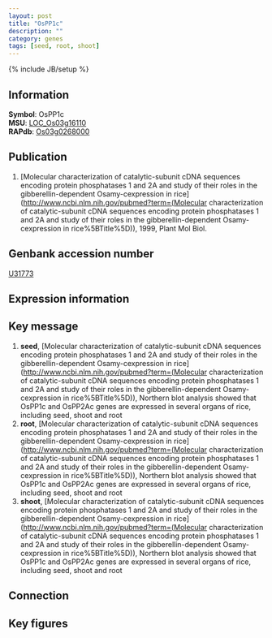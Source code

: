 ```yaml
---
layout: post
title: "OsPP1c"
description: ""
category: genes
tags: [seed, root, shoot]
---
```

{% include JB/setup %}

## Information
__Symbol__: OsPP1c  
__MSU__: [LOC_Os03g16110](http://rice.plantbiology.msu.edu/cgi-bin/ORF_infopage.cgi?orf=LOC_Os03g16110)  
__RAPdb__: [Os03g0268000](http://rapdb.dna.affrc.go.jp/viewer/gbrowse_details/irgsp1?name=Os03g0268000)  

## Publication
1. [Molecular characterization of catalytic-subunit cDNA sequences encoding protein phosphatases 1 and 2A and study of their roles in the gibberellin-dependent Osamy-cexpression in rice](http://www.ncbi.nlm.nih.gov/pubmed?term=(Molecular characterization of catalytic-subunit cDNA sequences encoding protein phosphatases 1 and 2A and study of their roles in the gibberellin-dependent Osamy-cexpression in rice%5BTitle%5D)), 1999, Plant Mol Biol.

## Genbank accession number
[U31773](http://www.ncbi.nlm.nih.gov/nuccore/U31773)

## Expression information

## Key message
1. __seed__, [Molecular characterization of catalytic-subunit cDNA sequences encoding protein phosphatases 1 and 2A and study of their roles in the gibberellin-dependent Osamy-cexpression in rice](http://www.ncbi.nlm.nih.gov/pubmed?term=(Molecular characterization of catalytic-subunit cDNA sequences encoding protein phosphatases 1 and 2A and study of their roles in the gibberellin-dependent Osamy-cexpression in rice%5BTitle%5D)),  Northern blot analysis showed that OsPP1c and OsPP2Ac genes are expressed in several organs of rice, including seed, shoot and root
2. __root__, [Molecular characterization of catalytic-subunit cDNA sequences encoding protein phosphatases 1 and 2A and study of their roles in the gibberellin-dependent Osamy-cexpression in rice](http://www.ncbi.nlm.nih.gov/pubmed?term=(Molecular characterization of catalytic-subunit cDNA sequences encoding protein phosphatases 1 and 2A and study of their roles in the gibberellin-dependent Osamy-cexpression in rice%5BTitle%5D)),  Northern blot analysis showed that OsPP1c and OsPP2Ac genes are expressed in several organs of rice, including seed, shoot and root
3. __shoot__, [Molecular characterization of catalytic-subunit cDNA sequences encoding protein phosphatases 1 and 2A and study of their roles in the gibberellin-dependent Osamy-cexpression in rice](http://www.ncbi.nlm.nih.gov/pubmed?term=(Molecular characterization of catalytic-subunit cDNA sequences encoding protein phosphatases 1 and 2A and study of their roles in the gibberellin-dependent Osamy-cexpression in rice%5BTitle%5D)),  Northern blot analysis showed that OsPP1c and OsPP2Ac genes are expressed in several organs of rice, including seed, shoot and root

## Connection

## Key figures


